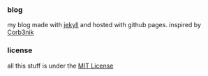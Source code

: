 ### blog
my blog made with [jekyll](http://jekyllrb.com) and hosted with github pages.
inspired by [Corb3nik](https://github.com/Corb3nik/)

### license
all this stuff is under the [MIT License](https://raw.githubusercontent.com/getmicah/getmicah.github.io/master/LICENSE)
